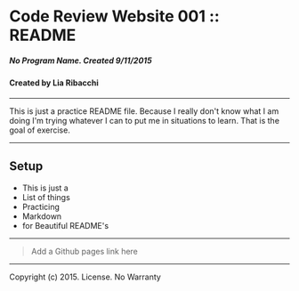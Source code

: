 # Code Review Website 001 :: README

##### No Program Name. Created 9/11/2015

#### Created by Lia Ribacchi

---

This is just a practice README file. Because I really don't know what I am doing 
I'm trying whatever I can to put me in situations to learn. That is the goal of 
exercise. 

---

## Setup
* This is just a 
* List of things
* Practicing
* Markdown 
* for Beautiful README's

---

> Add a Github pages link here

---

Copyright (c) 2015. License. No Warranty




